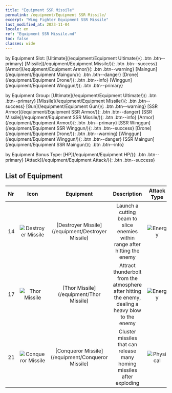 ```yaml
---
title: "Equipment SSR Missile"
permalink: /equipment/Equipment SSR Missile/
excerpt: "Wing Fighter Equipment SSR Missile"
last_modified_at: 2023-11-04
locale: en
ref: "Equipment SSR Missile.md"
toc: false
classes: wide
---
```


  by Equipment Slot:  [Ultimate](/equipment/Equipment Ultimate/){: .btn .btn--primary}   [Missile](/equipment/Equipment Missile/){: .btn .btn--success}   [Armor](/equipment/Equipment Armor/){: .btn .btn--warning}   [Maingun](/equipment/Equipment Maingun/){: .btn .btn--danger}   [Drone](/equipment/Equipment Drone/){: .btn .btn--info}   [Winggun](/equipment/Equipment Winggun/){: .btn .btn--primary} 

  by Equipment Group:  [Ultimate](/equipment/Equipment Ultimate/){: .btn .btn--primary}   [Missile](/equipment/Equipment Missile/){: .btn .btn--success}   [Gun](/equipment/Equipment Gun/){: .btn .btn--warning}   [SSR Armor](/equipment/Equipment SSR Armor/){: .btn .btn--danger}   [SSR Missile](/equipment/Equipment SSR Missile/){: .btn .btn--info}   [Armor](/equipment/Equipment Armor/){: .btn .btn--primary}   [SSR Winggun](/equipment/Equipment SSR Winggun/){: .btn .btn--success}   [Drone](/equipment/Equipment Drone/){: .btn .btn--warning}   [Winggun](/equipment/Equipment Winggun/){: .btn .btn--danger}   [SSR Maingun](/equipment/Equipment SSR Maingun/){: .btn .btn--info} 

  by Equipment Bonus Type:  [HP](/equipment/Equipment HP/){: .btn .btn--primary}   [Attack](/equipment/Equipment Attack/){: .btn .btn--success} 

## List of Equipment

  |  Nr | Icon |      Equipment        |   Description   | Attack Type |
  |:----|:----:|:---------------:|:---------------:|:---:|
  | 14 | ![Destroyer Missile](/images/equipment/daodan7_p.png) | [Destroyer Missile](/equipment/Destroyer Missile) | Launch a cutting beam to slice enemies within range after hitting the enemy | ![Energy](/images/common_sx_icon8.png) | 
  | 17 | ![Thor Missile](/images/equipment/daodan6_p.png) | [Thor Missile](/equipment/Thor Missile) | Attract thunderbolt from the atmosphere after hitting the enemy, dealing a heavy blow to the enemy | ![Energy](/images/common_sx_icon8.png) | 
  | 21 | ![Conqueror Missile](/images/equipment/daodan5_p.png) | [Conqueror Missile](/equipment/Conqueror Missile) | Cluster missiles that can release many homing missiles after exploding | ![Physical](/images/common_sx_icon9.png) | 
